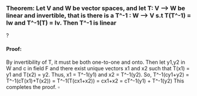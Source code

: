 ### Theorem: Let V and W be vector spaces, and let T: V --> W be linear and invertible, that is there is a T^-1 : W --> V s.t T(T^-1) = Iw and T^-1(T) = Iv. Then T^-1 is linear
 ?
#### Proof: 
By invertibility of T, it must be both one-to-one and onto. Then let y1,y2 in W and c in field F and there exist unique vectors x1 and x2 such that T(x1) = y1 and T(x2) = y2. Thus, x1 = T^-1(y1) and x2 = T^-1(y2).
So, T^-1(cy1+y2) = T^-1(cT(x1)+T(x2)) = T^-1(T(cx1+x2)) = cx1+x2 = cT^-1(y1) + T^-1(y2)
This completes the proof. $\square$